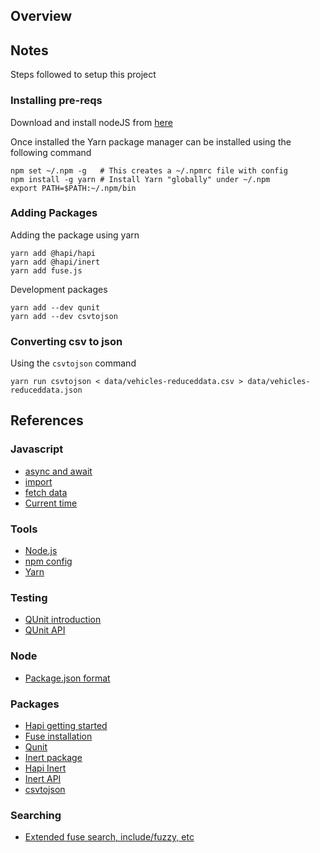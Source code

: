 ## Overview




## Notes

Steps followed to setup this project


### Installing pre-reqs

Download and install nodeJS from [here](https://nodejs.org/en/)

Once installed the Yarn package manager can be installed using 
the following command

```
npm set ~/.npm -g   # This creates a ~/.npmrc file with config
npm install -g yarn # Install Yarn "globally" under ~/.npm
export PATH=$PATH:~/.npm/bin
```


### Adding Packages

Adding the package using yarn

```
yarn add @hapi/hapi
yarn add @hapi/inert
yarn add fuse.js
```

Development packages

```
yarn add --dev qunit
yarn add --dev csvtojson
```


### Converting csv to json

Using the `csvtojson` command

```
yarn run csvtojson < data/vehicles-reduceddata.csv > data/vehicles-reduceddata.json
```




## References

### Javascript

* [async and await](https://javascript.info/async-await)
* [import](https://developer.mozilla.org/en-US/docs/Web/JavaScript/Reference/Statements/import)
* [fetch data](https://npspublicsafetyjira.atlassian.net/secure/RapidBoard.jspa?rapidView=833&selectedIssue=CON-89861)
* [Current time](https://developer.mozilla.org/en-US/docs/Web/JavaScript/Reference/Global_Objects/Date/now)


### Tools

* [Node.js](https://nodejs.org/en/)
* [npm config](https://docs.npmjs.com/cli/config)
* [Yarn](https://yarnpkg.com)


### Testing

* [QUnit introduction](https://qunitjs.com/intro/)
* [QUnit API](https://api.qunitjs.com)

### Node

* [Package.json format](https://nodesource.com/blog/the-basics-of-package-json-in-node-js-and-npm/)


### Packages

* [Hapi getting started](https://hapi.dev/tutorials/?lang=en_US)
* [Fuse installation](https://fusejs.io/getting-started/installation.html)
* [Qunit](https://qunitjs.com)
* [Inert package](https://hapi.dev/module/inert/)
* [Hapi Inert](https://github.com/hapijs/inert)
* [Inert API](https://hapi.dev/module/inert/api/?v=6.0.3)
* [csvtojson](https://yarnpkg.com/package/csvtojson)

### Searching 

* [Extended fuse search, include/fuzzy, etc](https://fusejs.io/examples.html#extended-search)


